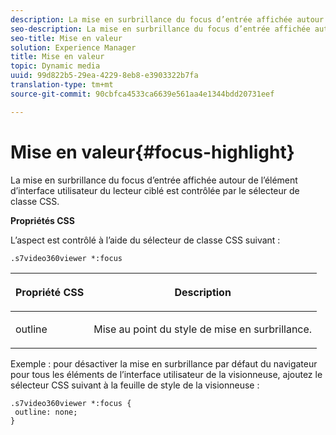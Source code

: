 ```yaml
---
description: La mise en surbrillance du focus d’entrée affichée autour de l’élément d’interface utilisateur du lecteur ciblé est contrôlée par le sélecteur de classe CSS.
seo-description: La mise en surbrillance du focus d’entrée affichée autour de l’élément d’interface utilisateur du lecteur ciblé est contrôlée par le sélecteur de classe CSS.
seo-title: Mise en valeur
solution: Experience Manager
title: Mise en valeur
topic: Dynamic media
uuid: 99d822b5-29ea-4229-8eb8-e3903322b7fa
translation-type: tm+mt
source-git-commit: 90cbfca4533ca6639e561aa4e1344bdd20731eef

---
```



# Mise en valeur{#focus-highlight}

La mise en surbrillance du focus d’entrée affichée autour de l’élément d’interface utilisateur du lecteur ciblé est contrôlée par le sélecteur de classe CSS.

<!--<a id="section_061E550C1C1D4DB2BD663A898895B38C"></a>-->

**Propriétés CSS**

L’aspect est contrôlé à l’aide du sélecteur de classe CSS suivant :

```
.s7video360viewer *:focus
```

<table id="table_94EE3F5BBE4547C0B4943471CEE7EDE4"> 
 <thead> 
  <tr> 
   <th colname="col1" class="entry"> <p> Propriété CSS </p> </th> 
   <th colname="col2" class="entry"> <p>Description </p> </th> 
  </tr> 
 </thead>
 <tbody> 
  <tr> 
   <td colname="col1"> <p> <span class="codeph"> outline </span> </p> </td> 
   <td colname="col2"> <p>Mise au point du style de mise en surbrillance. </p> </td> 
  </tr> 
 </tbody> 
</table>

Exemple : pour désactiver la mise en surbrillance par défaut du navigateur pour tous les éléments de l’interface utilisateur de la visionneuse, ajoutez le sélecteur CSS suivant à la feuille de style de la visionneuse :

```
.s7video360viewer *:focus { 
 outline: none; 
}
```

